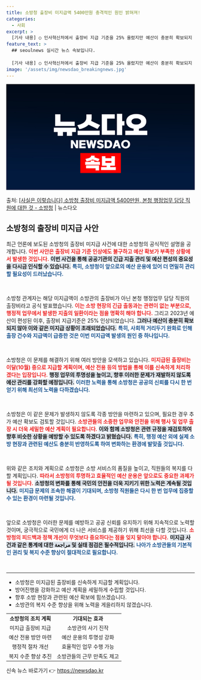 ```yaml
---
title: 소방청 출장비 미지급액 5400만원 충격적인 원인 밝혀져!
categories:
  - 사회
excerpt: >
  [기사 내용] ○ 인사혁신처에서 출장비 지급 기준을 25% 올렸지만 예산이 충분히 확보되지 않아, 소방청 출…
feature_text: >
  ## seoulnews 실시간 뉴스 속보입니다.

  [기사 내용] ○ 인사혁신처에서 출장비 지급 기준을 25% 올렸지만 예산이 충분히 확보되지 않아, 소방청 출…
image: '/assets/img/newsdao_breakingnews.jpg'
---
```


![뉴스다오 속보](/assets/img/newsdao_breakingnews.jpg)

<p>출처: <a href="https://newsdao.kr/2117" rel="dofollow">[사실은 이렇습니다] 소방청 출장비 미지급액 5400만원, 본청 행정업무 담당 직원에 대한 것 - 소방청</a> | 뉴스다오</p>

<h2 data-ke-size="size26">소방청의 출장비 미지급 사안</h2>

<p data-ke-size="size16">최근 언론에 보도된 소방청의 출장비 미지급 사건에 대한 소방청의 공식적인 설명을 공개합니다. <b><span style="color: #ee2323;">이번 사안은 출장비 지급 기준 인상에도 불구하고 예산 확보가 부족한 상황에서 발생한 것입니다.</span></b> <b><span style="background-color: #21538527;">이번 사건을 통해 공공기관의 긴급 지출 관리 및 예산 편성의 중요성을 다시금 인식할 수 있습니다.</span></b> <b><span style="color: #1a5490;">특히, 소방청이 앞으로의 예산 운용에 있어 더 면밀히 관리할 필요성이 드러났습니다.</span></b></p>

<p data-ke-size="size16">&nbsp;</p>

소방청 관계자는 해당 미지급액이 소방관의 출장비가 아닌 본청 행정업무 담당 직원의 출장비라고 공식 발표했습니다. <b><span style="color: #ee2323;">이는 소방 현장의 긴급 출동과는 관련이 없는 부분으로, 행정적 업무에서 발생한 지출의 일환이라는 점을 명확히 해야 합니다.</span></b> 그리고 2023년 예산이 편성된 이후, 출장비 지급기준은 25% 인상되었습니다. <b><span style="background-color: #21538527;">그러나 예산이 충분히 확보되지 않아 이와 같은 미지급 상황이 초래되었습니다.</span></b> <b><span style="color: #1a5490;">특히, 사회적 거리두기 완화로 인해 출장 건수와 지급액이 급증한 것은 이번 미지급액 발생의 원인 중 하나입니다.</span></b>

<p data-ke-size="size16">&nbsp;</p>

소방청은 이 문제를 해결하기 위해 여러 방안을 모색하고 있습니다. <b><span style="color: #ee2323;">미지급된 출장비는 이달(10월) 중으로 지급할 계획이며, 예산 전용 등의 방법을 통해 이를 신속하게 처리하겠다는 입장입니다.</span></b> <b><span style="background-color: #21538527;">행정 업무의 투명성을 높이고, 향후 이러한 문제가 재발하지 않도록 예산 관리를 강화할 예정입니다.</span></b> <b><span style="color: #1a5490;">이러한 노력을 통해 소방청은 공공의 신뢰를 다시 한 번 얻기 위해 최선의 노력을 다하겠습니다.</span></b>

<p data-ke-size="size16">&nbsp;</p>

소방청은 이 같은 문제가 발생하지 않도록 각종 방안을 마련하고 있으며, 필요한 경우 추가 예산 확보도 검토할 것입니다. <b><span style="color: #ee2323;">소방관들의 소중한 업무와 안전을 위해 행사 및 업무 출장 시 더욱 세밀한 예산 계획이 필요합니다.</span></b> <b><span style="background-color: #21538527;">이와 함께 소방청은 관련 규정을 재검토하여 향후 비슷한 상황을 예방할 수 있도록 하겠다고 밝혔습니다.</span></b> <b><span style="color: #1a5490;">특히, 행정 예산 외에 실제 소방 현장과 관련된 예산도 충분히 반영하도록 하여 변화하는 환경에 발맞출 것입니다.</span></b>

<p data-ke-size="size16">&nbsp;</p>

위와 같은 조치와 계획으로 소방청은 소방 서비스의 품질을 높이고, 직원들의 복지를 다 할 계획입니다. <b><span style="color: #ee2323;">따라서 소방청의 투명하고 효율적인 예산 운용은 앞으로도 중요한 과제가 될 것입니다.</span></b> <b><span style="background-color: #21538527;">소방청의 변화를 통해 국민의 안전을 더욱 지키기 위한 노력은 계속될 것입니다.</span></b> <b><span style="color: #1a5490;">미지급 문제의 조속한 해결이 기대되며, 소방청 직원들은 다시 한 번 업무에 집중할 수 있는 환경이 마련될 것입니다.</span></b>

<p data-ke-size="size16">&nbsp;</p>

앞으로 소방청은 이러한 문제를 예방하고 공공 신뢰를 유지하기 위해 지속적으로 노력할 것이며, 궁극적으로 국민에게 더 나은 서비스를 제공하기 위해 최선을 다할 것입니다. <b><span style="color: #ee2323;">소방청의 피드백과 정책 개선이 무엇보다 중요하다는 점을 잊지 말아야 합니다.</span></b> <b><span style="background-color: #21538527;">미지급 사건과 같은 통계에 대한 مراجعة 및 실태 점검은 필수적입니다.</span></b> <b><span style="color: #1a5490;">나아가 소방관들의 기본적인 권리 및 복지 수준 향상이 절대적으로 필요합니다.</span></b>

<p data-ke-size="size16">&nbsp;</p>

<hr>

<ul>
<li>소방청은 미지급된 출장비를 신속하게 지급할 계획입니다.</li>
<li>방어진행을 강화하고 예산 계획을 세밀하게 수립할 것입니다.</li>
<li>향후 소방 현장과 관련된 예산 확보에 힘쓰겠습니다.</li>
<li>소방관의 복지 수준 향상을 위해 노력을 게을리하지 않겠습니다.</li>
</ul>

<p data-ke-size="size16"></p>

<table>
<tr>
<td style="text-align: center; height: 17px;"><b>소방청의 조치 계획</b></td>
<td style="text-align: center; height: 17px;"><b>기대되는 효과</b></td>
</tr>
<tr>
<td style="text-align: center; height: 17px;">미지급 출장비 지급</td>
<td style="text-align: center; height: 17px;">소방관의 사기 진작</td>
</tr>
<tr>
<td style="text-align: center; height: 17px;">예산 전용 방안 마련</td>
<td style="text-align: center; height: 17px;">예산 운용의 투명성 강화</td>
</tr>
<tr>
<td style="text-align: center; height: 17px;">행정적 절차 개선</td>
<td style="text-align: center; height: 17px;">효율적인 업무 수행 가능</td>
</tr>
<tr>
<td style="text-align: center; height: 17px;">복지 수준 향상 추진</td>
<td style="text-align: center; height: 17px;">소방관들의 근무 만족도 제고</td>
</tr>
</table>

<p data-ke-size="size16"></p> 

신속 뉴스 바로가기 👉 <a href="https://newsdao.kr" rel="dofollow">https://newsdao.kr</a>


